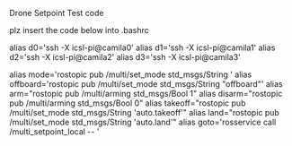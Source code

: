 Drone Setpoint Test code

plz insert the code below into .bashrc 

alias d0='ssh -X icsl-pi@camila0'
alias d1='ssh -X icsl-pi@camila1'
alias d2='ssh -X icsl-pi@camila2'
alias d3='ssh -X icsl-pi@camila3'

alias mode='rostopic pub /multi/set_mode std_msgs/String '
alias offboard='rostopic pub /multi/set_mode std_msgs/String "offboard"'
alias arm="rostopic pub /multi/arming std_msgs/Bool 1"
alias disarm="rostopic pub /multi/arming std_msgs/Bool 0"
alias takeoff="rostopic pub /multi/set_mode std_msgs/String 'auto.takeoff'"
alias land="rostopic pub /multi/set_mode std_msgs/String 'auto.land'"
alias goto='rosservice call /multi_setpoint_local -- '